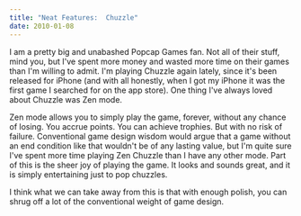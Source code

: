 ```yaml
---
title: "Neat Features:  Chuzzle"
date: 2010-01-08
---
```

I am a pretty big and unabashed Popcap Games fan. Not all of their stuff, mind you, but I've spent more money and wasted more time on their games than I'm willing to admit. I'm playing Chuzzle again lately, since it's been released for iPhone (and with all honestly, when I got my iPhone it was the first game I searched for on the app store). One thing I've always loved about Chuzzle was Zen mode.

Zen mode allows you to simply play the game, forever, without any chance of losing. You accrue points. You can achieve trophies. But with no risk of failure. Conventional game design wisdom would argue that a game without an end condition like that wouldn't be of any lasting value, but I'm quite sure I've spent more time playing Zen Chuzzle than I have any other mode. Part of this is the sheer joy of playing the game. It looks and sounds great, and it is simply entertaining just to pop chuzzles.

I think what we can take away from this is that with enough polish, you can shrug off a lot of the conventional weight of game design.